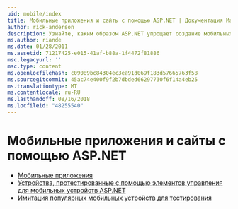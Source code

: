```yaml
---
uid: mobile/index
title: Мобильные приложения и сайты с помощью ASP.NET | Документация Майкрософт
author: rick-anderson
description: Узнайте, каким образом ASP.NET упрощает создание мобильных веб-приложений
ms.author: riande
ms.date: 01/28/2011
ms.assetid: 71217425-e015-41af-b88a-1f4472f81886
msc.legacyurl: ''
msc.type: content
ms.openlocfilehash: c09089bc84304ec3ea91d069f183d57665763f58
ms.sourcegitcommit: 45ac74e400f9f2b7dbded66297730f6f14a4eb25
ms.translationtype: MT
ms.contentlocale: ru-RU
ms.lasthandoff: 08/16/2018
ms.locfileid: "48255540"
---
```

<a name="mobile-apps--sites-with-aspnet"></a>Мобильные приложения и сайты с помощью ASP.NET
====================
- [Мобильные приложения](overview.md)
- [Устройства, протестированные с помощью элементов управления для мобильных устройств ASP.NET](tested-devices.md)
- [Имитация популярных мобильных устройств для тестирования](device-simulators.md)
